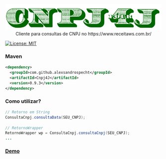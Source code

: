 <p align="center">
<img src="https://github.com/alexsandrospecht/Cnpj4J/blob/master/images/logo.PNG" alt="Localtower"> </br>
Cliente para consultas de CNPJ no https://www.receitaws.com.br/
</p>

[![License: MIT](https://img.shields.io/badge/License-MIT-yellow.svg)](https://opensource.org/licenses/MIT)

### Maven
``` xml
<dependency>
  <groupId>com.github.alexsandrospecht</groupId>
  <artifactId>Cnpj4J</artifactId>
  <version>0.9.3</version>
</dependency>
```

### Como utilizar?
```java
// Retorno em String
ConsultaCnpj.consultaData(SEU_CNPJ);

// RetornoWrapper
RetornoWrapper wp = ConsultaCnpj.consultaCnpj(SEU_CNPJ);
...
```


### [Demo](https://github.com/alexsandrospecht/Cnpj4J/blob/master/src/main/java/com/github/alexsandrospecht/Demo.java)
